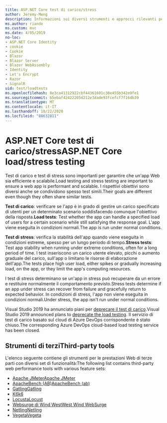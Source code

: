 ```yaml
---
title: ASP.NET Core test di carico/stress
author: Jeremy-Meng
description: Informazioni sui diversi strumenti e approcci rilevanti per test di carico e test di stress ASP.NET Core app.
ms.author: riande
ms.custom: mvc
ms.date: 4/05/2019
no-loc:
- ASP.NET Core Identity
- cookie
- Cookie
- Blazor
- Blazor Server
- Blazor WebAssembly
- Identity
- Let's Encrypt
- Razor
- SignalR
uid: test/loadtests
ms.openlocfilehash: 8e3ca41312922cbf44361601c38e455b342e9fe1
ms.sourcegitcommit: b5ebaf42422205d212e3dade93fcefcf7f16db39
ms.translationtype: MT
ms.contentlocale: it-IT
ms.lasthandoff: 10/22/2020
ms.locfileid: "88632811"
---
```

# <a name="aspnet-core-loadstress-testing"></a><span data-ttu-id="339c7-103">ASP.NET Core test di carico/stress</span><span class="sxs-lookup"><span data-stu-id="339c7-103">ASP.NET Core load/stress testing</span></span>

<span data-ttu-id="339c7-104">Test di carico e test di stress sono importanti per garantire che un'app Web sia efficiente e scalabile.</span><span class="sxs-lookup"><span data-stu-id="339c7-104">Load testing and stress testing are important to ensure a web app is performant and scalable.</span></span> <span data-ttu-id="339c7-105">I rispettivi obiettivi sono diversi anche se condividono spesso test simili.</span><span class="sxs-lookup"><span data-stu-id="339c7-105">Their goals are different even though they often share similar tests.</span></span>

<span data-ttu-id="339c7-106">**Test di carico**: verificare se l'app è in grado di gestire un carico specificato di utenti per un determinato scenario soddisfacendo comunque l'obiettivo della risposta.</span><span class="sxs-lookup"><span data-stu-id="339c7-106">**Load tests**: Test whether the app can handle a specified load of users for a certain scenario while still satisfying the response goal.</span></span> <span data-ttu-id="339c7-107">L'app viene eseguita in condizioni normali.</span><span class="sxs-lookup"><span data-stu-id="339c7-107">The app is run under normal conditions.</span></span>

<span data-ttu-id="339c7-108">**Test di stress**: verifica la stabilità dell'app quando viene eseguita in condizioni estreme, spesso per un lungo periodo di tempo.</span><span class="sxs-lookup"><span data-stu-id="339c7-108">**Stress tests**: Test app stability when running under extreme conditions, often for a long period of time.</span></span> <span data-ttu-id="339c7-109">I test inseriscono un carico utente elevato, picchi o aumento graduale del carico, sull'app o limitano le risorse di elaborazione dell'app.</span><span class="sxs-lookup"><span data-stu-id="339c7-109">The tests place high user load, either spikes or gradually increasing load, on the app, or they limit the app's computing resources.</span></span>

<span data-ttu-id="339c7-110">I test di stress determinano se un'app in stress può recuperare da un errore e restituire normalmente il comportamento previsto.</span><span class="sxs-lookup"><span data-stu-id="339c7-110">Stress tests determine if an app under stress can recover from failure and gracefully return to expected behavior.</span></span> <span data-ttu-id="339c7-111">In condizioni di stress, l'app non viene eseguita in condizioni normali.</span><span class="sxs-lookup"><span data-stu-id="339c7-111">Under stress, the app isn't run under normal conditions.</span></span>

<span data-ttu-id="339c7-112">Visual Studio 2019 ha annunciato piani per [deprecare il test di carico](https://devblogs.microsoft.com/devops/cloud-based-load-testing-service-eol/).</span><span class="sxs-lookup"><span data-stu-id="339c7-112">Visual Studio 2019 announced plans to [deprecate the load testing](https://devblogs.microsoft.com/devops/cloud-based-load-testing-service-eol/).</span></span> <span data-ttu-id="339c7-113">Il servizio di test di carico basato sul cloud di Azure DevOps corrispondente è stato chiuso.</span><span class="sxs-lookup"><span data-stu-id="339c7-113">The corresponding Azure DevOps cloud-based load testing service has been closed.</span></span>

## <a name="third-party-tools"></a><span data-ttu-id="339c7-114">Strumenti di terzi</span><span class="sxs-lookup"><span data-stu-id="339c7-114">Third-party tools</span></span>

<span data-ttu-id="339c7-115">L'elenco seguente contiene gli strumenti per le prestazioni Web di terze parti con diversi set di funzionalità:</span><span class="sxs-lookup"><span data-stu-id="339c7-115">The following list contains third-party web performance tools with various feature sets:</span></span>

* [<span data-ttu-id="339c7-116">Apache JMeter</span><span class="sxs-lookup"><span data-stu-id="339c7-116">Apache JMeter</span></span>](https://jmeter.apache.org/)
* [<span data-ttu-id="339c7-117">ApacheBench (AB)</span><span class="sxs-lookup"><span data-stu-id="339c7-117">ApacheBench (ab)</span></span>](https://httpd.apache.org/docs/2.4/programs/ab.html)
* [<span data-ttu-id="339c7-118">Gatling</span><span class="sxs-lookup"><span data-stu-id="339c7-118">Gatling</span></span>](https://gatling.io/)
* [<span data-ttu-id="339c7-119">K6</span><span class="sxs-lookup"><span data-stu-id="339c7-119">k6</span></span>](https://k6.io)
* [<span data-ttu-id="339c7-120">Locusta</span><span class="sxs-lookup"><span data-stu-id="339c7-120">Locust</span></span>](https://locust.io/)
* [<span data-ttu-id="339c7-121">Websurge di Wind West</span><span class="sxs-lookup"><span data-stu-id="339c7-121">West Wind WebSurge</span></span>](https://websurge.west-wind.com/)
* [<span data-ttu-id="339c7-122">Netling</span><span class="sxs-lookup"><span data-stu-id="339c7-122">Netling</span></span>](https://github.com/hallatore/Netling)
* [<span data-ttu-id="339c7-123">Vegeta</span><span class="sxs-lookup"><span data-stu-id="339c7-123">Vegeta</span></span>](https://github.com/tsenart/vegeta)